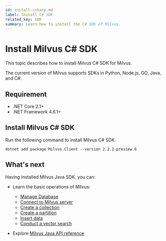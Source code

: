 ```yaml
---
id: install-csharp.md
label: Install C# SDK
related_key: SDK
summary: Learn how to install the C# SDK of Milvus.
---
```


# Install Milvus C# SDK

This topic describes how to install Milvus C# SDK for Milvus.

The current version of Milvus supports SDKs in Python, Node.js, GO, Java, and C#.

## Requirement

- .NET Core 2.1+
- .NET Framework 4.6.1+

## Install Milvus C# SDK

Run the following command to install Milvus C# SDK.

```shell
dotnet add package Milvus.Client --version 2.2.2-preview.6
```

## What's next

Having installed Milvus Java SDK, you can:

- Learn the basic operations of Milvus:
  - [Manage Database](manage_databases.md)
  - [Connect to Milvus server](manage_connection.md)
  - [Create a collection](create_collection.md)
  - [Create a partition](create_partition.md)
  - [Insert data](insert_data.md)
  - [Conduct a vector search](search.md)

- Explore [Milvus Java API reference](/api-reference/java/v2.2.x/About.md)

